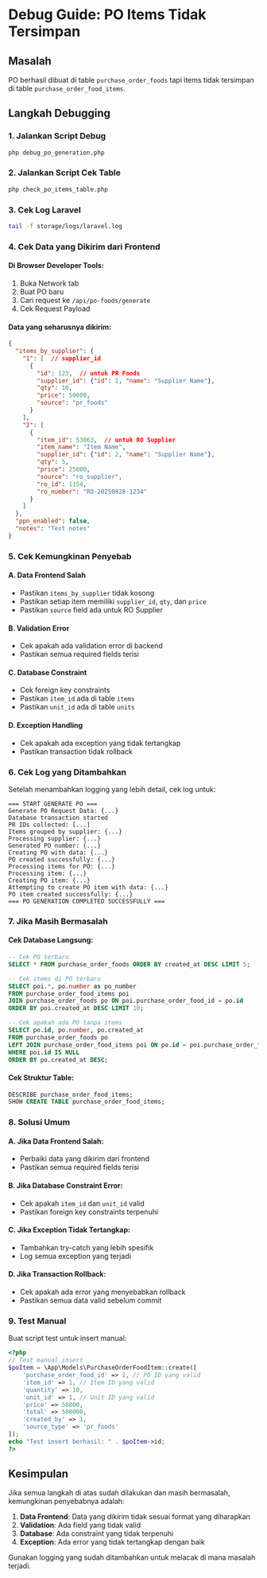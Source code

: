# Debug Guide: PO Items Tidak Tersimpan

## Masalah
PO berhasil dibuat di table `purchase_order_foods` tapi items tidak tersimpan di table `purchase_order_food_items`.

## Langkah Debugging

### 1. Jalankan Script Debug
```bash
php debug_po_generation.php
```

### 2. Jalankan Script Cek Table
```bash
php check_po_items_table.php
```

### 3. Cek Log Laravel
```bash
tail -f storage/logs/laravel.log
```

### 4. Cek Data yang Dikirim dari Frontend

#### Di Browser Developer Tools:
1. Buka Network tab
2. Buat PO baru
3. Cari request ke `/api/po-foods/generate`
4. Cek Request Payload

#### Data yang seharusnya dikirim:
```json
{
  "items_by_supplier": {
    "1": [  // supplier_id
      {
        "id": 123,  // untuk PR Foods
        "supplier_id": {"id": 1, "name": "Supplier Name"},
        "qty": 10,
        "price": 50000,
        "source": "pr_foods"
      }
    ],
    "2": [
      {
        "item_id": 53063,  // untuk RO Supplier
        "item_name": "Item Name",
        "supplier_id": {"id": 2, "name": "Supplier Name"},
        "qty": 5,
        "price": 25000,
        "source": "ro_supplier",
        "ro_id": 1154,
        "ro_number": "RO-20250828-1234"
      }
    ]
  },
  "ppn_enabled": false,
  "notes": "Test notes"
}
```

### 5. Cek Kemungkinan Penyebab

#### A. Data Frontend Salah
- Pastikan `items_by_supplier` tidak kosong
- Pastikan setiap item memiliki `supplier_id`, `qty`, dan `price`
- Pastikan `source` field ada untuk RO Supplier

#### B. Validation Error
- Cek apakah ada validation error di backend
- Pastikan semua required fields terisi

#### C. Database Constraint
- Cek foreign key constraints
- Pastikan `item_id` ada di table `items`
- Pastikan `unit_id` ada di table `units`

#### D. Exception Handling
- Cek apakah ada exception yang tidak tertangkap
- Pastikan transaction tidak rollback

### 6. Cek Log yang Ditambahkan

Setelah menambahkan logging yang lebih detail, cek log untuk:

```
=== START GENERATE PO ===
Generate PO Request Data: {...}
Database transaction started
PR IDs collected: [...]
Items grouped by supplier: {...}
Processing supplier: {...}
Generated PO number: {...}
Creating PO with data: {...}
PO created successfully: {...}
Processing items for PO: {...}
Processing item: {...}
Creating PO item: {...}
Attempting to create PO item with data: {...}
PO item created successfully: {...}
=== PO GENERATION COMPLETED SUCCESSFULLY ===
```

### 7. Jika Masih Bermasalah

#### Cek Database Langsung:
```sql
-- Cek PO terbaru
SELECT * FROM purchase_order_foods ORDER BY created_at DESC LIMIT 5;

-- Cek items di PO terbaru
SELECT poi.*, po.number as po_number 
FROM purchase_order_food_items poi
JOIN purchase_order_foods po ON poi.purchase_order_food_id = po.id
ORDER BY poi.created_at DESC LIMIT 10;

-- Cek apakah ada PO tanpa items
SELECT po.id, po.number, po.created_at
FROM purchase_order_foods po
LEFT JOIN purchase_order_food_items poi ON po.id = poi.purchase_order_food_id
WHERE poi.id IS NULL
ORDER BY po.created_at DESC;
```

#### Cek Struktur Table:
```sql
DESCRIBE purchase_order_food_items;
SHOW CREATE TABLE purchase_order_food_items;
```

### 8. Solusi Umum

#### A. Jika Data Frontend Salah:
- Perbaiki data yang dikirim dari frontend
- Pastikan semua required fields terisi

#### B. Jika Database Constraint Error:
- Cek apakah `item_id` dan `unit_id` valid
- Pastikan foreign key constraints terpenuhi

#### C. Jika Exception Tidak Tertangkap:
- Tambahkan try-catch yang lebih spesifik
- Log semua exception yang terjadi

#### D. Jika Transaction Rollback:
- Cek apakah ada error yang menyebabkan rollback
- Pastikan semua data valid sebelum commit

### 9. Test Manual

Buat script test untuk insert manual:

```php
<?php
// Test manual insert
$poItem = \App\Models\PurchaseOrderFoodItem::create([
    'purchase_order_food_id' => 1, // PO ID yang valid
    'item_id' => 1, // Item ID yang valid
    'quantity' => 10,
    'unit_id' => 1, // Unit ID yang valid
    'price' => 50000,
    'total' => 500000,
    'created_by' => 1,
    'source_type' => 'pr_foods'
]);
echo "Test insert berhasil: " . $poItem->id;
?>
```

## Kesimpulan

Jika semua langkah di atas sudah dilakukan dan masih bermasalah, kemungkinan penyebabnya adalah:

1. **Data Frontend**: Data yang dikirim tidak sesuai format yang diharapkan
2. **Validation**: Ada field yang tidak valid
3. **Database**: Ada constraint yang tidak terpenuhi
4. **Exception**: Ada error yang tidak tertangkap dengan baik

Gunakan logging yang sudah ditambahkan untuk melacak di mana masalah terjadi.
